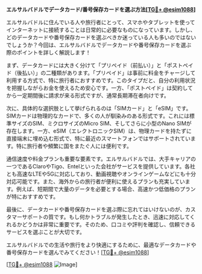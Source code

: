 **エルサルバドルでデータカード/番号保存カードを選ぶ方法[[TG💪+ @esim1088](https://t.me/s/esim1088)]**

エルサルバドルに住んでいる人や旅行者にとって、スマホやタブレットを使ってインターネットに接続することは日常的に必要なものになっています。しかし、どのデータカードや番号保存カードを選ぶべきか迷っている人も多いのではないでしょうか？今回は、エルサルバドルでデータカードや番号保存カードを選ぶ際のポイントを詳しく解説します！

まず、データカードには大きく分けて「プリペイド（前払い）」と「ポストペイド（後払い）」の二種類があります。「プリペイド」は事前に料金をチャージして利用する方式で、特に旅行者におすすめです。このタイプだと、自分の利用状況を把握しながらお金を使えるため安心です。一方、「ポストペイド」は契約してから一定期間後に請求が来る形式ですが、通常長期滞在者向けです。

次に、具体的な選択肢として挙げられるのは「SIMカード」と「eSIM」です。SIMカードは物理的なカードで、多くの人が馴染みのある形式です。これには標準サイズのSIM、ミクロサイズのMicro SIM、そしてさらに小型のNano SIMが存在します。一方、eSIM（エレクトロニックSIM）は、物理カードを持たずに直接端末に埋め込む形式で、特に最近のスマートフォンではサポートされています。特に旅行者や頻繁に国をまたぐ人には便利です。

通信速度や料金プランも重要な要素です。エルサルバドルでは、大手キャリアの一つであるClaroやTigo、Entelといった会社がサービスを提供しています。各社とも高速なLTEや5Gに対応しており、動画視聴やオンラインゲームなどにも十分対応可能です。また、海外からの旅行者が便利に使えるプランも充実しています。例えば、短期間で大量のデータを必要とする場合、高速かつ低価格のプランが特におすすめです。

最後に、データカードや番号保存カードを選ぶ際に忘れてはいけないのが、カスタマーサポートの質です。もし何かトラブルが発生したとき、迅速に対応してくれるかどうかは非常に重要です。そのため、口コミや評判を確認し、信頼できるサービスを選ぶことが大切です。

エルサルバドルでの生活や旅行をより快適にするために、最適なデータカードや番号保存カードを選んでみてください！[[TG💪+ @esim1088](https://t.me/s/esim1088)]

[[TG💪+ @esim1088](https://t.me/s/esim1088) ![Image](https://i.postimg.cc/Y0z9fWf4/image.png)]
